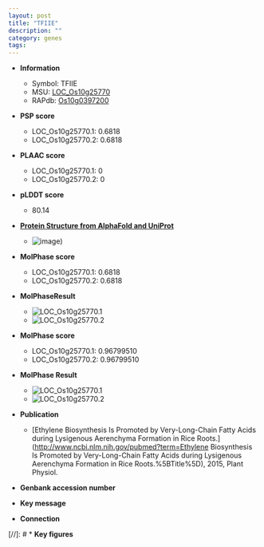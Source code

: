 ```yaml
---
layout: post
title: "TFIIE"
description: ""
category: genes
tags: 
---
```


* **Information**  
    + Symbol: TFIIE  
    + MSU: [LOC_Os10g25770](http://rice.plantbiology.msu.edu/cgi-bin/ORF_infopage.cgi?orf=LOC_Os10g25770)  
    + RAPdb: [Os10g0397200](http://rapdb.dna.affrc.go.jp/viewer/gbrowse_details/irgsp1?name=Os10g0397200)  

* **PSP score**  
    + LOC_Os10g25770.1: 0.6818 
    + LOC_Os10g25770.2: 0.6818 

* **PLAAC score**  
    + LOC_Os10g25770.1: 0 
    + LOC_Os10g25770.2: 0 

* **pLDDT score**
    + 80.14

* **[Protein Structure from AlphaFold and UniProt](https://www.uniprot.org/uniprotkb/Q8RU47/entry#structure)**
    + ![image](https://ricepsp.github.io/images/Q8/AF-Q8RU47-F1.png))

* **MolPhase score**
    + LOC_Os10g25770.1: 0.6818
    + LOC_Os10g25770.2: 0.6818

* **MolPhaseResult**
    + ![LOC_Os10g25770.1](https://ricepsp.github.io/pictures/LOC_Os10g/LOC_Os10g25770.1.png)
    + ![LOC_Os10g25770.2](https://ricepsp.github.io/pictures/LOC_Os10g/LOC_Os10g25770.2.png)

* **MolPhase score**
    + LOC_Os10g25770.1: 0.96799510
    + LOC_Os10g25770.2: 0.96799510

* **MolPhase Result**
    + ![LOC_Os10g25770.1](https://304243504.github.io/Pictures/LOC_Os10g/LOC_Os10g25770.1.png)
    + ![LOC_Os10g25770.2](https://304243504.github.io/Pictures/LOC_Os10g/LOC_Os10g25770.2.png)

* **Publication**  
    + [Ethylene Biosynthesis Is Promoted by Very-Long-Chain Fatty Acids during Lysigenous Aerenchyma Formation in Rice Roots.](http://www.ncbi.nlm.nih.gov/pubmed?term=Ethylene Biosynthesis Is Promoted by Very-Long-Chain Fatty Acids during Lysigenous Aerenchyma Formation in Rice Roots.%5BTitle%5D), 2015, Plant Physiol.

* **Genbank accession number**  

* **Key message**  

* **Connection**  

[//]: # * **Key figures**  


